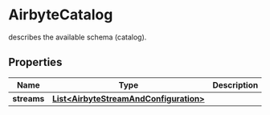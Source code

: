 

# AirbyteCatalog

describes the available schema (catalog).

## Properties

| Name | Type | Description | Notes |
|------------ | ------------- | ------------- | -------------|
|**streams** | [**List&lt;AirbyteStreamAndConfiguration&gt;**](AirbyteStreamAndConfiguration.md) |  |  |



